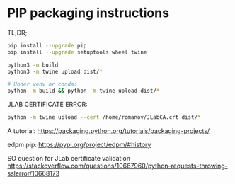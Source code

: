 # PIP packaging instructions
TL;DR;   

```bash
pip install --upgrade pip
pip install --upgrade setuptools wheel twine

python3 -m build
python3 -m twine upload dist/*

# Under venv or conda: 
python -m build && python -m twine upload dist/* 
```

JLAB CERTIFICATE ERROR:

```bash
python -m twine upload --cert /home/romanov/JLabCA.crt dist/*
```


A tutorial:
https://packaging.python.org/tutorials/packaging-projects/

edpm pip: https://pypi.org/project/edpm/#history

SO question for JLab certificate validation
https://stackoverflow.com/questions/10667960/python-requests-throwing-sslerror/10668173



